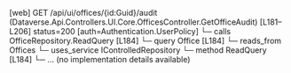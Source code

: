 [web] GET /api/ui/offices/{id:Guid}/audit  (Dataverse.Api.Controllers.UI.Core.OfficesController.GetOfficeAudit)  [L181–L206] status=200 [auth=Authentication.UserPolicy]
  └─ calls OfficeRepository.ReadQuery [L184]
  └─ query Office [L184]
    └─ reads_from Offices
  └─ uses_service IControlledRepository<Office>
    └─ method ReadQuery [L184]
      └─ ... (no implementation details available)

